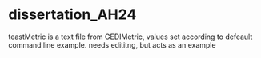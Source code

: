 # dissertation_AH24

teastMetric is a text file from GEDIMetric, values set according to defeault command line example. needs edititng, but acts as an example
